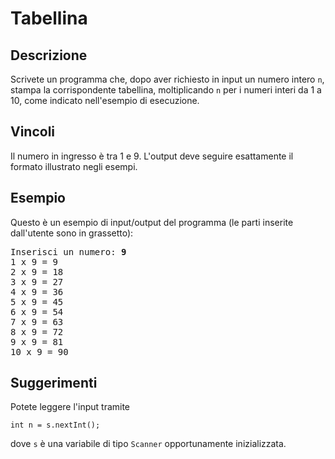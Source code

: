 Tabellina
=========

Descrizione
-----------

Scrivete un programma che, dopo aver richiesto in input un numero intero
`n`, stampa la corrispondente tabellina, moltiplicando `n` per i numeri
interi da 1 a 10, come indicato nell'esempio di esecuzione.

Vincoli
-------

Il numero in ingresso è tra 1 e 9.
L'output deve seguire esattamente il formato illustrato negli esempi.


Esempio
-------

Questo è un esempio di input/output del programma (le parti inserite dall'utente sono in grassetto):

<pre>
Inserisci un numero: <b>9</b>
1 x 9 = 9
2 x 9 = 18
3 x 9 = 27
4 x 9 = 36
5 x 9 = 45
6 x 9 = 54
7 x 9 = 63
8 x 9 = 72
9 x 9 = 81
10 x 9 = 90
</pre>

Suggerimenti
------------

Potete leggere l'input tramite

    int n = s.nextInt();

dove `s` è una variabile di tipo `Scanner` opportunamente inizializzata.
